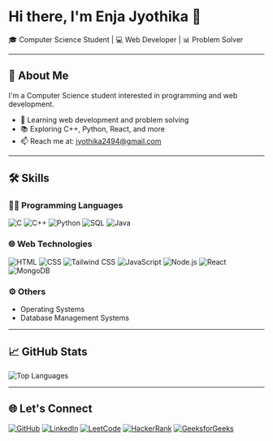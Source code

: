 # Hi there, I'm Enja Jyothika 👋

🎓 Computer Science Student | 💻 Web Developer | 📊 Problem Solver

---

## 🚀 About Me

I'm a Computer Science student interested in programming and web development.  

- 🌱 Learning web development and problem solving
- 📚 Exploring C++, Python, React, and more
- 📫 Reach me at: jyothika2494@gmail.com

---

## 🛠️ Skills

### 👩‍💻 Programming Languages
![C](https://img.shields.io/badge/C-blue?style=flat-square&logo=c)
![C++](https://img.shields.io/badge/C++-blue?style=flat-square&logo=cpp)
![Python](https://img.shields.io/badge/Python-yellow?style=flat-square&logo=python)
![SQL](https://img.shields.io/badge/SQL-lightgrey?style=flat-square&logo=mysql)
![Java](https://img.shields.io/badge/Java-orange?style=flat-square&logo=java)

### 🌐 Web Technologies
![HTML](https://img.shields.io/badge/HTML-orange?style=flat-square&logo=html5)
![CSS](https://img.shields.io/badge/CSS-blue?style=flat-square&logo=css3)
![Tailwind CSS](https://img.shields.io/badge/Tailwind_CSS-38B2AC?style=flat-square&logo=tailwind-css&logoColor=white)
![JavaScript](https://img.shields.io/badge/JavaScript-yellow?style=flat-square&logo=javascript)
![Node.js](https://img.shields.io/badge/Node.js-green?style=flat-square&logo=node.js)
![React](https://img.shields.io/badge/React-blue?style=flat-square&logo=react)
![MongoDB](https://img.shields.io/badge/MongoDB-darkgreen?style=flat-square&logo=mongodb)

### ⚙️ Others
- Operating Systems
- Database Management Systems

---

## 📈 GitHub Stats


![Top Languages](https://github-readme-stats.vercel.app/api/top-langs/?username=Enjajyothika&layout=compact&theme=radical)

---

## 🌐 Let's Connect

[![GitHub](https://img.shields.io/badge/GitHub-black?style=flat-square&logo=github)](https://github.com/Enjajyothika)
[![LinkedIn](https://img.shields.io/badge/LinkedIn-blue?style=flat-square&logo=linkedin)](www.linkedin.com/in/enja-jyothika-305298304)
[![LeetCode](https://img.shields.io/badge/LeetCode-orange?style=flat-square&logo=leetcode)](https://leetcode.com/u/EnjaJyothika/)
[![HackerRank](https://img.shields.io/badge/HackerRank-2EC866?style=flat-square&logo=hackerrank)](https://www.hackerrank.com/profile/enjajyothika)
[![GeeksforGeeks](https://img.shields.io/badge/GeeksforGeeks-darkgreen?style=flat-square&logo=geeksforgeeks)](https://www.geeksforgeeks.org/user/enjajyo3dpi/)

